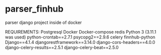 # parser_finhub
parser django project inside of docker



REQUIREMENTS: 
Postgresql
Docker
Docker-compose
redis
Python 3 (3.11.1 was used)
  python-crontab==2.7.1
  psycopg2==2.9.6
  celery
  finnhub-python
  Django==4.1.4
  djangorestframework==3.14.0
  django-cors-headers==4.0.0
  django-celery-results==2.5.1
  django-celery-beat==2.5.0


